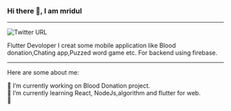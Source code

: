 ### Hi there 👋, I am mridul
---

![Twitter URL](https://img.shields.io/twitter/url?label=in%20Follow%20&style=social&url=https%3A%2F%2Ftwitter.com%2FMridul00449846)

Flutter Devoloper
I creat some mobile application like Blood donation,Chating app,Puzzed word game etc.
For backend using firebase.

---


Here are some about me:

  🔭 I’m currently working on Blood Donation project. <br />
  🌱 I’m currently learning React, NodeJs,algorithm and flutter for web. <br />
  👯 
